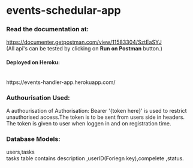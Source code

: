 # events-schedular-app

### Read the documentation at:

https://documenter.getpostman.com/view/11583304/SztEaSYJ
</br>
(All api's can be tested by clicking on **Run on Postman** button.)

#### Deployed on Heroku: 
</br>
https://events-handler-app.herokuapp.com/

### Authourisation Used:

A authourisation of Authorisation: Bearer '{token here}'  is used to restrict unauthorised access.The token is to be sent from users side in headers.
The token is given to user when loggen in and on registration time.

### Database Models:
users,tasks</br>
tasks table contains description ,userID(Foriegn key),compelete ,status. 
